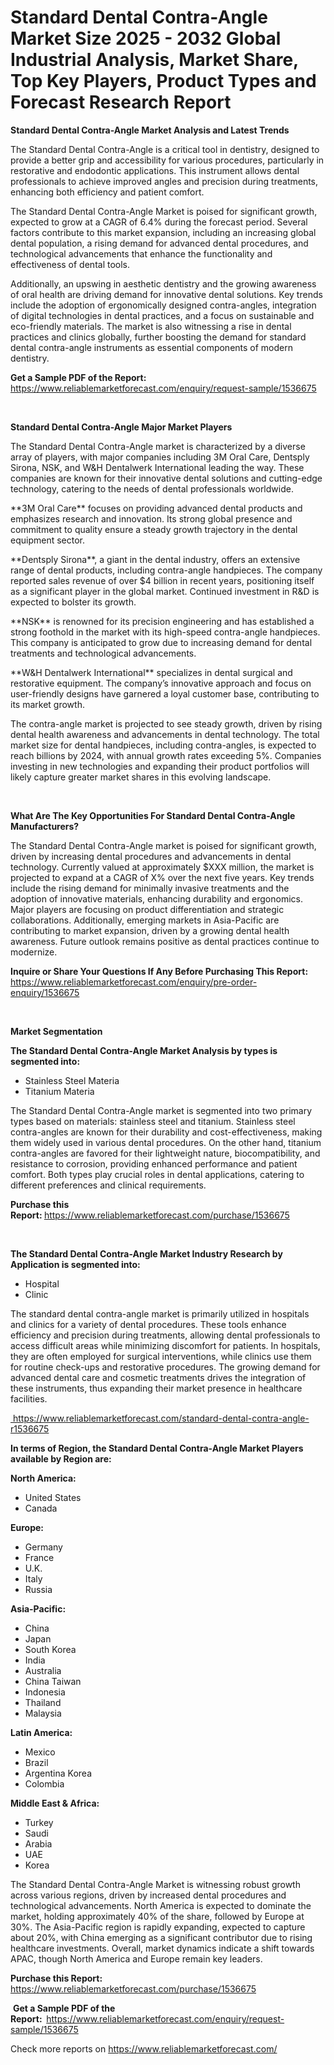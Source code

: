<p><h1>Standard Dental Contra-Angle Market Size 2025 - 2032 Global Industrial Analysis, Market Share, Top Key Players, Product Types and Forecast Research Report</h1></p><p><strong>Standard Dental Contra-Angle Market Analysis and Latest Trends</strong></p>
<p><p>The Standard Dental Contra-Angle is a critical tool in dentistry, designed to provide a better grip and accessibility for various procedures, particularly in restorative and endodontic applications. This instrument allows dental professionals to achieve improved angles and precision during treatments, enhancing both efficiency and patient comfort. </p><p>The Standard Dental Contra-Angle Market is poised for significant growth, expected to grow at a CAGR of 6.4% during the forecast period. Several factors contribute to this market expansion, including an increasing global dental population, a rising demand for advanced dental procedures, and technological advancements that enhance the functionality and effectiveness of dental tools. </p><p>Additionally, an upswing in aesthetic dentistry and the growing awareness of oral health are driving demand for innovative dental solutions. Key trends include the adoption of ergonomically designed contra-angles, integration of digital technologies in dental practices, and a focus on sustainable and eco-friendly materials. The market is also witnessing a rise in dental practices and clinics globally, further boosting the demand for standard dental contra-angle instruments as essential components of modern dentistry.</p></p>
<p><strong>Get a Sample PDF of the Report:&nbsp;</strong> <a href="https://www.reliablemarketforecast.com/enquiry/request-sample/1536675?utm_campaign=2320&utm_medium=2&utm_source=Github&utm_content=ia&utm_term=04032025&utm_id=standard-dental-contra-angle">https://www.reliablemarketforecast.com/enquiry/request-sample/1536675</a></p>
<p>&nbsp;</p>
<p><strong>Standard Dental Contra-Angle Major Market Players</strong></p>
<p><p>The Standard Dental Contra-Angle market is characterized by a diverse array of players, with major companies including 3M Oral Care, Dentsply Sirona, NSK, and W&H Dentalwerk International leading the way. These companies are known for their innovative dental solutions and cutting-edge technology, catering to the needs of dental professionals worldwide.</p><p>**3M Oral Care** focuses on providing advanced dental products and emphasizes research and innovation. Its strong global presence and commitment to quality ensure a steady growth trajectory in the dental equipment sector.</p><p>**Dentsply Sirona**, a giant in the dental industry, offers an extensive range of dental products, including contra-angle handpieces. The company reported sales revenue of over $4 billion in recent years, positioning itself as a significant player in the global market. Continued investment in R&D is expected to bolster its growth.</p><p>**NSK** is renowned for its precision engineering and has established a strong foothold in the market with its high-speed contra-angle handpieces. This company is anticipated to grow due to increasing demand for dental treatments and technological advancements.</p><p>**W&H Dentalwerk International** specializes in dental surgical and restorative equipment. The company’s innovative approach and focus on user-friendly designs have garnered a loyal customer base, contributing to its market growth.</p><p>The contra-angle market is projected to see steady growth, driven by rising dental health awareness and advancements in dental technology. The total market size for dental handpieces, including contra-angles, is expected to reach billions by 2024, with annual growth rates exceeding 5%. Companies investing in new technologies and expanding their product portfolios will likely capture greater market shares in this evolving landscape.</p></p>
<p>&nbsp;</p>
<p><strong>What Are The Key Opportunities For Standard Dental Contra-Angle Manufacturers?</strong></p>
<p><p>The Standard Dental Contra-Angle market is poised for significant growth, driven by increasing dental procedures and advancements in dental technology. Currently valued at approximately $XXX million, the market is projected to expand at a CAGR of X% over the next five years. Key trends include the rising demand for minimally invasive treatments and the adoption of innovative materials, enhancing durability and ergonomics. Major players are focusing on product differentiation and strategic collaborations. Additionally, emerging markets in Asia-Pacific are contributing to market expansion, driven by a growing dental health awareness. Future outlook remains positive as dental practices continue to modernize.</p></p>
<p><strong>Inquire or Share Your Questions If Any Before Purchasing This Report:</strong> <a href="https://www.reliablemarketforecast.com/enquiry/pre-order-enquiry/1536675?utm_campaign=2320&utm_medium=2&utm_source=Github&utm_content=ia&utm_term=04032025&utm_id=standard-dental-contra-angle">https://www.reliablemarketforecast.com/enquiry/pre-order-enquiry/1536675</a></p>
<p>&nbsp;</p>
<p><strong>Market Segmentation</strong></p>
<p><strong>The Standard Dental Contra-Angle Market Analysis by types is segmented into:</strong></p>
<p><ul><li>Stainless Steel Materia</li><li>Titanium Materia</li></ul></p>
<p><p>The Standard Dental Contra-Angle market is segmented into two primary types based on materials: stainless steel and titanium. Stainless steel contra-angles are known for their durability and cost-effectiveness, making them widely used in various dental procedures. On the other hand, titanium contra-angles are favored for their lightweight nature, biocompatibility, and resistance to corrosion, providing enhanced performance and patient comfort. Both types play crucial roles in dental applications, catering to different preferences and clinical requirements.</p></p>
<p><strong>Purchase this Report:&nbsp;</strong><a href="https://www.reliablemarketforecast.com/purchase/1536675?utm_campaign=2320&utm_medium=2&utm_source=Github&utm_content=ia&utm_term=04032025&utm_id=standard-dental-contra-angle">https://www.reliablemarketforecast.com/purchase/1536675</a></p>
<p>&nbsp;</p>
<p><strong>The Standard Dental Contra-Angle Market Industry Research by Application is segmented into:</strong></p>
<p><ul><li>Hospital</li><li>Clinic</li></ul></p>
<p><p>The standard dental contra-angle market is primarily utilized in hospitals and clinics for a variety of dental procedures. These tools enhance efficiency and precision during treatments, allowing dental professionals to access difficult areas while minimizing discomfort for patients. In hospitals, they are often employed for surgical interventions, while clinics use them for routine check-ups and restorative procedures. The growing demand for advanced dental care and cosmetic treatments drives the integration of these instruments, thus expanding their market presence in healthcare facilities.</p></p>
<p><a href="https://www.reliablemarketforecast.com/standard-dental-contra-angle-r1536675?utm_campaign=2320&utm_medium=2&utm_source=Github&utm_content=ia&utm_term=04032025&utm_id=standard-dental-contra-angle">&nbsp;https://www.reliablemarketforecast.com/standard-dental-contra-angle-r1536675</a></p>
<p><strong>In terms of Region, the Standard Dental Contra-Angle Market Players available by Region are:</strong></p>
<p>
    <p> <strong> North America: </strong>
        <ul>
            <li>United States</li>
            <li>Canada</li>
        </ul>
        </p> 
    <p> <strong> Europe: </strong>
        <ul>
            <li>Germany</li>
            <li>France</li>
            <li>U.K.</li>
            <li>Italy</li>
            <li>Russia</li>
        </ul>
        </p> 
    <p> <strong> Asia-Pacific: </strong>
        <ul>
            <li>China</li>
            <li>Japan</li>
            <li>South Korea</li>
            <li>India</li>
            <li>Australia</li>
            <li>China Taiwan</li>
            <li>Indonesia</li>
            <li>Thailand</li>
            <li>Malaysia</li>
        </ul>
        </p> 
    <p> <strong> Latin America: </strong>
        <ul>
            <li>Mexico</li>
            <li>Brazil</li>
            <li>Argentina Korea</li>
            <li>Colombia</li>
        </ul>
        </p> 
    <p> <strong> Middle East & Africa: </strong>
        <ul>
            <li>Turkey</li>
            <li>Saudi</li>
            <li>Arabia</li>
            <li>UAE</li>
            <li>Korea</li>
        </ul>
    </p>
    </p>
<p><p>The Standard Dental Contra-Angle Market is witnessing robust growth across various regions, driven by increased dental procedures and technological advancements. North America is expected to dominate the market, holding approximately 40% of the share, followed by Europe at 30%. The Asia-Pacific region is rapidly expanding, expected to capture about 20%, with China emerging as a significant contributor due to rising healthcare investments. Overall, market dynamics indicate a shift towards APAC, though North America and Europe remain key leaders.</p></p>
<p><strong>Purchase this Report: </strong><a href="https://www.reliablemarketforecast.com/purchase/1536675?utm_campaign=2320&utm_medium=2&utm_source=Github&utm_content=ia&utm_term=04032025&utm_id=standard-dental-contra-angle">https://www.reliablemarketforecast.com/purchase/1536675</a></p>
<p>&nbsp;<strong>Get a Sample PDF of the Report:&nbsp;&nbsp;</strong><a href="https://www.reliablemarketforecast.com/enquiry/request-sample/1536675?utm_campaign=2320&utm_medium=2&utm_source=Github&utm_content=ia&utm_term=04032025&utm_id=standard-dental-contra-angle">https://www.reliablemarketforecast.com/enquiry/request-sample/1536675</a></p>
<p><strong></strong></p>
<p>Check more reports on <a href="https://www.reliablemarketforecast.com/?utm_campaign=2320&utm_medium=2&utm_source=Github&utm_content=ia&utm_term=04032025&utm_id=standard-dental-contra-angle">https://www.reliablemarketforecast.com/</a></p>